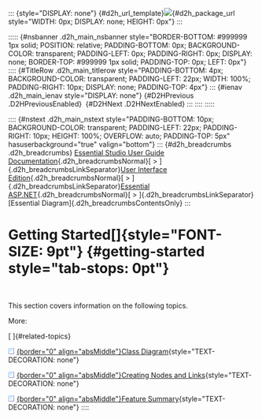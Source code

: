 ::: {style="DISPLAY: none"}
[](ms-xhelp:///?Id=d2h_url_template){#d2h_url_template}![](!package_url!){#d2h_package_url style="WIDTH: 0px; DISPLAY: none; HEIGHT: 0px"}
:::

::::: {#nsbanner .d2h_main_nsbanner style="BORDER-BOTTOM: #999999 1px solid; POSITION: relative; PADDING-BOTTOM: 0px; BACKGROUND-COLOR: transparent; PADDING-LEFT: 0px; PADDING-RIGHT: 0px; DISPLAY: none; BORDER-TOP: #999999 1px solid; PADDING-TOP: 0px; LEFT: 0px"}
:::: {#TitleRow .d2h_main_titlerow style="PADDING-BOTTOM: 4px; BACKGROUND-COLOR: transparent; PADDING-LEFT: 22px; WIDTH: 100%; PADDING-RIGHT: 10px; DISPLAY: none; PADDING-TOP: 4px"}
::: {#ienav .d2h_main_ienav style="DISPLAY: none"}
[](ms-xhelp:///?Id=cf18d9c6-0d6c-442a-8efc-d0c9e2c1a71e){#D2HPrevious .D2HPreviousEnabled}  [](ms-xhelp:///?Id=8d417342-51e2-4a74-b875-e947f38d546a){#D2HNext .D2HNextEnabled}
:::
::::
:::::

:::: {#nstext .d2h_main_nstext style="PADDING-BOTTOM: 10px; BACKGROUND-COLOR: transparent; PADDING-LEFT: 22px; PADDING-RIGHT: 10px; HEIGHT: 100%; OVERFLOW: auto; PADDING-TOP: 5px" hasuserbackground="true" valign="bottom"}
::: {#d2h_breadcrumbs .d2h_breadcrumbs}
[Essential Studio User Guide Documentation](ms-xhelp:///?Id=12457748-09e3-4d74-a240-8e049cedf030){.d2h_breadcrumbsNormal}[ \> ]{.d2h_breadcrumbsLinkSeparator}[User Interface Edition](ms-xhelp:///?Id=c29296b7-531c-413b-a0ec-488ca1f7f669){.d2h_breadcrumbsNormal}[ \> ]{.d2h_breadcrumbsLinkSeparator}[Essential ASP.NET](ms-xhelp:///?Id=25c35330-c127-4dad-9a92-ed79dc7261a6){.d2h_breadcrumbsNormal}[ \> ]{.d2h_breadcrumbsLinkSeparator}[Essential Diagram]{.d2h_breadcrumbsContentsOnly}
:::

# Getting Started[]{style="FONT-SIZE: 9pt"} {#getting-started style="tab-stops: 0pt"}

 

This section covers information on the following topics.

More:

[ ]{#related-topics}

[![](button.gif){border="0" align="absMiddle"}Class Diagram](ms-xhelp:///?Id=8d417342-51e2-4a74-b875-e947f38d546a){style="TEXT-DECORATION: none"}

[![](button.gif){border="0" align="absMiddle"}Creating Nodes and Links](ms-xhelp:///?Id=ba633afe-7664-427c-a1df-d5fd7226d7bf){style="TEXT-DECORATION: none"}

[![](button.gif){border="0" align="absMiddle"}Feature Summary](ms-xhelp:///?Id=e41a7fb7-5098-45c6-beb7-e096d14fa7c7){style="TEXT-DECORATION: none"}
::::
